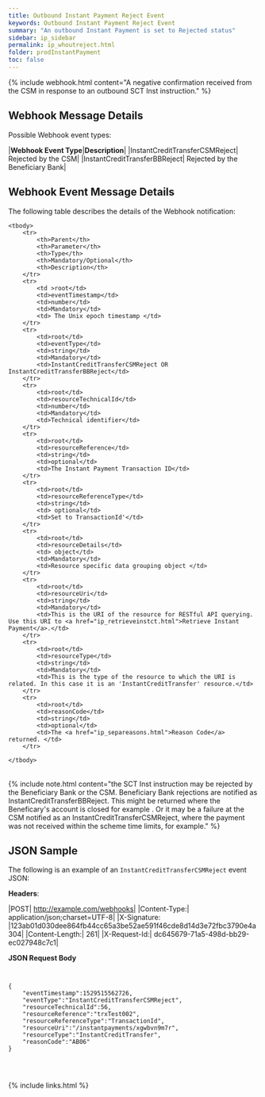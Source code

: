 ```yaml
---
title: Outbound Instant Payment Reject Event
keywords: Outbound Instant Payment Reject Event 
summary: "An outbound Instant Payment is set to Rejected status"
sidebar: ip_sidebar
permalink: ip_whoutreject.html
folder: prodInstantPayment
toc: false
---
```

 
{% include webhook.html content="A negative confirmation received from the CSM in response to an outbound SCT Inst instruction." %}


## Webhook Message Details

Possible Webhook event types: 

|**Webhook Event Type**|**Description**|
|InstantCreditTransferCSMReject| Rejected by the CSM|
|InstantCreditTransferBBReject| Rejected by the Beneficiary Bank|



## Webhook Event Message Details

<p>
	The following table describes the details of the Webhook notification:</p>
<table cellspacing="0">
	
	<tbody>
		<tr>
			<th>Parent</th>
			<th>Parameter</th>
			<th>Type</th>
			<th>Mandatory/Optional</th>
			<th>Description</th>
		</tr>
		<tr>
			<td >root</td>
			<td>eventTimestamp</td>
			<td>number</td>
			<td>Mandatory</td>
			<td> The Unix epoch timestamp </td>
		</tr>
		<tr>
			<td>root</td>
			<td>eventType</td>
			<td>string</td>
			<td>Mandatory</td>
			<td>InstantCreditTransferCSMReject OR InstantCreditTransferBBReject</td>
		</tr>
		<tr>
			<td>root</td>
			<td>resourceTechnicalId</td>
			<td>number</td>
			<td>Mandatory</td>
            <td>Technical identifier</td>
		</tr>
		<tr>
			<td>root</td>
			<td>resourceReference</td>
			<td>string</td>
			<td>optional</td>
			<td>The Instant Payment Transaction ID</td>
		</tr>
		<tr>
			<td>root</td>
			<td>resourceReferenceType</td>
			<td>string</td>
			<td> optional</td>
			<td>Set to TransactionId'</td>
		</tr>
		<tr>
			<td>root</td>
			<td>resourceDetails</td>
			<td> object</td>
			<td>Mandatory</td>
			<td>Resource specific data grouping object </td>
		</tr>
		<tr>
			<td>root</td>
			<td>resourceUri</td>
			<td>string</td>
			<td>Mandatory</td>
            <td>This is the URI of the resource for RESTful API querying. Use this URI to <a href="ip_retrieveinstct.html">Retrieve Instant Payment</a>.</td>
		</tr>
		<tr>
			<td>root</td>
			<td>resourceType</td>
			<td>string</td>
			<td>Mandatory</td>
			<td>This is the type of the resource to which the URI is related. In this case it is an 'InstantCreditTransfer' resource.</td>
		</tr>
		<tr>
			<td>root</td>
			<td>reasonCode</td>
			<td>string</td>
			<td>optional</td>
            <td>The <a href="ip_separeasons.html">Reason Code</a> returned. </td>
		</tr>
		
	</tbody>
</table>



{% include note.html content="the SCT Inst instruction may be rejected by the Beneficiary Bank or the CSM. Beneficiary Bank rejections are notified as InstantCreditTransferBBReject. This might be returned where the Beneficary's account is closed for example . Or it may be a failure at the CSM notified as an InstantCreditTransferCSMReject, where the payment was not received within the scheme time limits, for example." %}



## JSON Sample

The following is an example of an ``InstantCreditTransferCSMReject`` event JSON:

<b>Headers</b>:


|POST| http://example.com/webhooks|
|Content-Type:| application/json;charset=UTF-8|
|X-Signature: |123ab01d030dee864fb44cc65a3be52ae591f46cde8d14d3e72fbc3790e4a304|
|Content-Length:| 261|
|X-Request-Id:| dc645679-71a5-498d-bb29-ec027948c7c1|

<b>JSON Request Body</b>
<pre>
<code class="json">

{  
    "eventTimestamp":1529515562726,
    "eventType":"InstantCreditTransferCSMReject",
    "resourceTechnicalId":56,
    "resourceReference":"trxTest002",
    "resourceReferenceType":"TransactionId",
    "resourceUri":"/instantpayments/xgwbvn9m7r",
    "resourceType":"InstantCreditTransfer",
    "reasonCode":"AB06"
}


</code>
</pre>



{% include links.html %}
